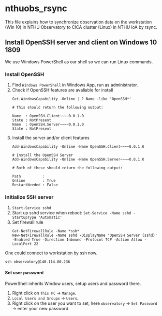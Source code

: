 # nthuobs_rsync
This file explains how to synchronize observation data on the workstation (Win 10) in NTHU Observatory to CICA cluster (Linux) in NTHU IoA by rsync.

## Install OpenSSH server and client on Windows 10 1809
We use Windows PowerShell as our shell so we can run Linux commands.

### Install OpenSSH
1. Find `Windows PowerShell` in Windows App, run as administrator.
1. Check if OpenSSH features are avaliable for install
    ```
    Get-WindowsCapability -Online | ? Name -like 'OpenSSH*'
    
    # This should return the following output:
    
    Name  : OpenSSH.Client~~~~0.0.1.0
    State : NotPresent
    Name  : OpenSSH.Server~~~~0.0.1.0
    State : NotPresent
    ```
1. Install the server and/or client features
    ```# Install the OpenSSH Client
    Add-WindowsCapability -Online -Name OpenSSH.Client~~~~0.0.1.0

    # Install the OpenSSH Server
    Add-WindowsCapability -Online -Name OpenSSH.Server~~~~0.0.1.0

    # Both of these should return the following output:
    
    Path          :
    Online        : True
    RestartNeeded : False
    ```
### Initialize SSH server
1. `Start-Service sshd`
1. Start up sshd service when reboot: `Set-Service -Name sshd -StartupType 'Automatic'`
1. Set firewall rule
    ```
    Get-NetFirewallRule -Name *ssh*
    New-NetFirewallRule -Name sshd -DisplayName 'OpenSSH Server (sshd)' -Enabled True -Direction Inbound -Protocol TCP -Action Allow -LocalPort 22
    ```
One could connect to workstation by ssh now.
```
ssh observatory@140.114.80.236
```

#### Set user password
PowerShell inherits Window users, setup users and password there.
1. Right click on `This PC` -> `Manage`.
1. `Local Users and Groups` -> `Users`.
1. Right click on the user you want to set, here `observatory` -> `Set Password` -> enter your new password.

